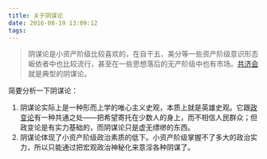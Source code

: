 ```yaml
---
title: 关于阴谋论
date: 2016-08-19 13:09:12
tags:
---
```


>阴谋论是小资产阶级比较喜欢的，在自干五、美分等一些资产阶级意识形态皈依者中也比较流行，甚至在一些思想落后的无产阶级中也有市场。[共济会](https://kyvx.github.io/2016/%E4%BB%80%E4%B9%88%E6%98%AF%E5%85%B1%E6%B5%8E%E4%BC%9A%EF%BC%9F/)就是典型的阴谋论。

简要分析一下阴谋论：

1. 阴谋论实际上是一种形而上学的唯心主义史观，本质上就是英雄史观。它跟[政变论](https://kyvx.github.io/2016/%E4%BB%80%E4%B9%88%E6%98%AF%E6%94%BF%E5%8F%98/)有一种共通之处——把希望寄托在少数人的身上，而不相信人民群众；但政变论是有实力基础的，而阴谋论只是虚无缥缈的东西。
2. 阴谋论体现了小资产阶级政治素质的低下。小资产阶级掌握不了多大的政治实力，所以只能通过把宏观政治神秘化来意淫各种阴谋了。
